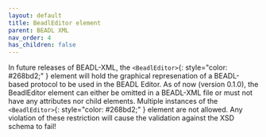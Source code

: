 ```yaml
---
layout: default
title: BeadlEditor element
parent: BEADL XML
nav_order: 4
has_children: false
---
```


In future releases of BEADL-XML, the `<BeadlEditor>`{: style="color: #268bd2;" } element will hold the graphical represenation of a BEADL-based protocol to be used in the BEADL Editor. As of now (version 0.1.0), the BeadlEditor element can either be omitted in a BEADL-XML file or must not have any attributes nor child elements. Multiple instances of the `<BeadlEditor>`{: style="color: #268bd2;" } element are not allowed. Any violation of these restriction will cause the validation against the XSD schema to fail!